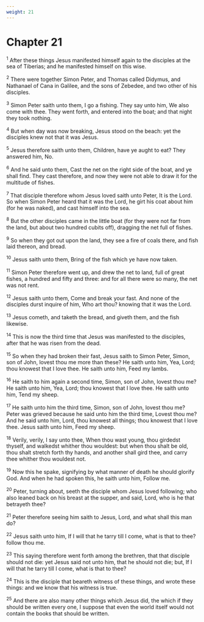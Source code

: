 ```yaml
---
weight: 21
---
```


# Chapter 21

<sup>1</sup> After these things Jesus manifested himself again to the disciples at the sea of Tiberias; and he manifested himself on this wise. 

<sup>2</sup> There were together Simon Peter, and Thomas called Didymus, and Nathanael of Cana in Galilee, and the sons of Zebedee, and two other of his disciples. 

<sup>3</sup> Simon Peter saith unto them, I go a fishing. They say unto him, We also come with thee. They went forth, and entered into the boat; and that night they took nothing. 

<sup>4</sup> But when day was now breaking, Jesus stood on the beach: yet the disciples knew not that it was Jesus. 

<sup>5</sup> Jesus therefore saith unto them, Children, have ye aught to eat? They answered him, No. 

<sup>6</sup> And he said unto them, Cast the net on the right side of the boat, and ye shall find. They cast therefore, and now they were not able to draw it for the multitude of fishes. 

<sup>7</sup> That disciple therefore whom Jesus loved saith unto Peter, It is the Lord. So when Simon Peter heard that it was the Lord, he girt his coat about him (for he was naked), and cast himself into the sea. 

<sup>8</sup> But the other disciples came in the little boat (for they were not far from the land, but about two hundred cubits off), dragging the net full of fishes. 

<sup>9</sup> So when they got out upon the land, they see a fire of coals there, and fish laid thereon, and bread. 

<sup>10</sup> Jesus saith unto them, Bring of the fish which ye have now taken. 

<sup>11</sup> Simon Peter therefore went up, and drew the net to land, full of great fishes, a hundred and fifty and three: and for all there were so many, the net was not rent. 

<sup>12</sup> Jesus saith unto them, Come and break your fast. And none of the disciples durst inquire of him, Who art thou? knowing that it was the Lord. 

<sup>13</sup> Jesus cometh, and taketh the bread, and giveth them, and the fish likewise. 

<sup>14</sup> This is now the third time that Jesus was manifested to the disciples, after that he was risen from the dead. 

<sup>15</sup> So when they had broken their fast, Jesus saith to Simon Peter, Simon, son of John, lovest thou me more than these? He saith unto him, Yea, Lord; thou knowest that I love thee. He saith unto him, Feed my lambs. 

<sup>16</sup> He saith to him again a second time, Simon, son of John, lovest thou me? He saith unto him, Yea, Lord; thou knowest that I love thee. He saith unto him, Tend my sheep. 

<sup>17</sup> He saith unto him the third time, Simon, son of John, lovest thou me? Peter was grieved because he said unto him the third time, Lovest thou me? And he said unto him, Lord, thou knowest all things; thou knowest that I love thee. Jesus saith unto him, Feed my sheep. 

<sup>18</sup> Verily, verily, I say unto thee, When thou wast young, thou girdedst thyself, and walkedst whither thou wouldest: but when thou shalt be old, thou shalt stretch forth thy hands, and another shall gird thee, and carry thee whither thou wouldest not. 

<sup>19</sup> Now this he spake, signifying by what manner of death he should glorify God. And when he had spoken this, he saith unto him, Follow me. 

<sup>20</sup> Peter, turning about, seeth the disciple whom Jesus loved following; who also leaned back on his breast at the supper, and said, Lord, who is he that betrayeth thee? 

<sup>21</sup> Peter therefore seeing him saith to Jesus, Lord, and what shall this man do? 

<sup>22</sup> Jesus saith unto him, If I will that he tarry till I come, what is that to thee? follow thou me. 

<sup>23</sup> This saying therefore went forth among the brethren, that that disciple should not die: yet Jesus said not unto him, that he should not die; but, If I will that he tarry till I come, what is that to thee? 

<sup>24</sup> This is the disciple that beareth witness of these things, and wrote these things: and we know that his witness is true. 

<sup>25</sup> And there are also many other things which Jesus did, the which if they should be written every one, I suppose that even the world itself would not contain the books that should be written. 

